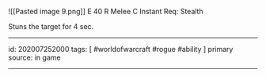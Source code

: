 ![[Pasted image 9.png]]
E 40
R Melee
C Instant
Req: Stealth

Stuns the target for 4 sec.

---

id: 202007252000
tags: [ #worldofwarcraft #rogue #ability ]
primary source: in game

---